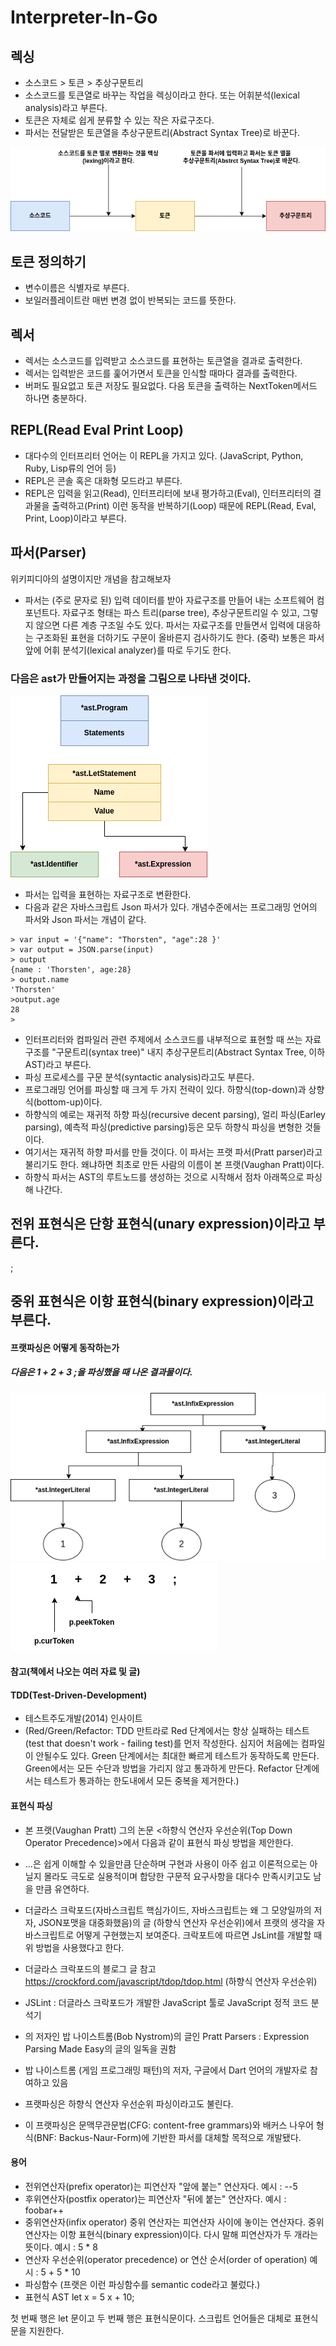 # Interpreter-In-Go

## 렉싱

- 소스코드 > 토큰 > 추상구문트리
- 소스코드를 토큰열로 바꾸는 작업을 렉싱이라고 한다. 또는 어휘분석(lexical analysis)라고 부른다.
- 토큰은 자체로 쉽게 분류할 수 있는 작은 자료구조다.
- 파서는 전달받은 토큰열을 추상구문트리(Abstract Syntax Tree)로 바꾼다.

<img src="./img/interpreter1.png">

## 토큰 정의하기

- 변수이름은 식별자로 부른다.
- 보일러플레이트란 매번 변경 없이 반복되는 코드를 뜻한다.

## 렉서

- 렉서는 소스코드를 입력받고 소스코드를 표현하는 토큰열을 결과로 출력한다.
- 렉서는 입력받은 코드를 훑어가면서 토큰을 인식할 때마다 결과를 출력한다.
- 버퍼도 필요없고 토큰 저장도 필요없다. 다음 토큰을 출력하는 NextToken메서드 하나면 충분하다.

## REPL(Read Eval Print Loop)

- 대다수의 인터프리터 언어는 이 REPL을 가지고 있다. (JavaScript, Python, Ruby, Lisp류의 언어 등)
- REPL은 콘솔 혹은 대화형 모드라고 부른다.
- REPL은 입력을 읽고(Read), 인터프리터에 보내 평가하고(Eval), 인터프리터의 결과물을 출력하고(Print) 이런 동작을 반복하기(Loop) 때문에 REPL(Read, Eval, Print, Loop)이라고 부른다.

## 파서(Parser)

위키피디아의 설명이지만 개념을 참고해보자

- 파서는 (주로 문자로 된) 입력 데이터를 받아 자료구조를 만들어 내는 소프트웨어 컴포넌트다. 자료구조 형태는 파스 트리(parse tree), 추상구문트리일 수 있고, 그렇지 않으면 다른 계층 구조일 수도 있다.
  파서는 자료구조를 만들면서 입력에 대응하는 구조화된 표현을 더하기도 구문이 올바른지 검사하기도 한다. (중략) 보통은 파서 앞에 어휘 분석기(lexical analyzer)를 따로 두기도 한다.

### 다음은 ast가 만들어지는 과정을 그림으로 나타낸 것이다.

  <img src="./img/interpreter2.png">

- 파서는 입력을 표현하는 자료구조로 변환한다.
- 다음과 같은 자바스크립트 Json 파서가 있다. 개념수준에서는 프로그래밍 언어의 파서와 Json 파서는 개념이 같다.

```
> var input = '{"name": "Thorsten", "age":28 }'
> var output = JSON.parse(input)
> output
{name : 'Thorsten', age:28}
> output.name
'Thorsten'
>output.age
28
>
```

- 인터프리터와 컴파일러 관련 주제에서 소스코드를 내부적으로 표현할 때 쓰는 자료구조를 "구문트리(syntax tree)" 내지 추상구문트리(Abstract Syntax Tree, 이하 AST)라고 부른다.
- 파싱 프로세스를 구문 분석(syntactic analysis)라고도 부른다.
- 프로그래밍 언어를 파싱할 때 크게 두 가지 전략이 있다. 하향식(top-down)과 상향식(bottom-up)이다.
- 하향식의 예로는 재귀적 하향 파싱(recursive decent parsing), 얼리 파싱(Earley parsing), 예측적 파싱(predictive parsing)등은 모두 하향식 파싱을 변형한 것들이다.
- 여기서는 재귀적 하향 파서를 만들 것이다. 이 파서는 프랫 파서(Pratt parser)라고 불리기도 한다. 왜냐하면 최초로 만든 사람의 이름이 본 프랫(Vaughan Pratt)이다.
- 하향식 파서는 AST의 루트노드를 생성하는 것으로 시작해서 점차 아래쪽으로 파싱해 나간다.

## 전위 표현식은 단항 표현식(unary expression)이라고 부른다.

<prefix operator><expression>;

## 중위 표현식은 이항 표현식(binary expression)이라고 부른다.

<expression> <infix operator> <expression>

#### 프랫파싱은 어떻게 동작하는가

##### 다음은 1 + 2 + 3 ;을 파싱했을 때 나온 결과물이다.

<img src="./img/interpreter3.png">

<img src="./img/interpreter4.png">

#### 참고(책에서 나오는 여러 자료 및 글)

#### TDD(Test-Driven-Development)

- 테스트주도개발(2014) 인사이트
- (Red/Green/Refactor: TDD 만트라로 Red 단계에서는 항상 실패하는 테스트(test that doesn't work - failing test)를 먼저 작성한다. 심지어 처음에는 컴파일이 안될수도 있다.
  Green 단계에서는 최대한 빠르게 테스트가 동작하도록 만든다. Green에서는 모든 수단과 방법을 가리지 않고 통과하게 만든다. Refactor 단계에서는 테스트가 통과하는 한도내에서 모든 중복을 제거한다.)

#### 표현식 파싱

- 본 프랫(Vaughan Pratt) 그의 논문 <하향식 연산자 우선순위(Top Down Operator Precedence)>에서 다음과 같이 표현식 파싱 방법을 제안한다.
- ...은 쉽게 이해할 수 있을만큼 단순하며 구현과 사용이 아주 쉽고 이론적으로는 아닐지 몰라도 극도로 실용적이며 합당한 구문적 요구사항을 대다수 만족시키고도 남을 만큼 유연하다.
- 더글라스 크락포드(자바스크립트 핵심가이드, 자바스크립트는 왜 그 모양일까의 저자, JSON포맷을 대중화했음)의 글 (하향식 연산자 우선순위)에서 프랫의 생각을 자바스크립트로 어떻게 구현했는지 보여준다. 크락포트에 따르면 JsLint를 개발할 때 위 방법을 사용했다고 한다.
- 더글라스 크락포드의 블로그 글 참고 https://crockford.com/javascript/tdop/tdop.html (하향식 연산자 우선순위)
- JSLint : 더글라스 크락포드가 개발한 JavaScript 툴로 JavaScript 정적 코드 분석기

- <Game Programming Patterns>의 저자인 밥 나이스트롬(Bob Nystrom)의 글인 Pratt Parsers : Expression Parsing Made Easy의 글의 일독을 권함
- 밥 나이스트롬 (게임 프로그래밍 패턴)의 저자, 구글에서 Dart 언어의 개발자로 참여하고 있음

- 프랫파싱은 하향식 연산자 우선순위 파싱이라고도 불린다.
- 이 프랫파싱은 문맥무관문법(CFG: content-free grammars)와 배커스 나우어 형식(BNF: Backus-Naur-Form)에 기반한 파서를 대체할 목적으로 개발됐다.

#### 용어

- 전위연산자(prefix operator)는 피연산자 "앞에 붙는" 연산자다.
  예시 : --5
- 후위연산자(postfix operator)는 피연산자 "뒤에 붙는" 연산자다.
  예시 : foobar++
- 중위연산자(infix operator) 중위 연산자는 피연산자 사이에 놓이는 연산자다. 중위 연산자는 이항 표현식(binary expression)이다. 다시 말해 피연산자가 두 개라는 뜻이다.
  예시 : 5 \* 8
- 연산자 우선순위(operator precedence) or 연산 순서(order of operation)
  예시 : 5 + 5 \* 10
- 파싱함수 (프랫은 이런 파싱함수를 semantic code라고 불렀다.)
- 표현식 AST
  let x = 5
  x + 10;

첫 번째 행은 let 문이고 두 번째 행은 표현식문이다. 스크립트 언어들은 대체로 표현식문을 지원한다.
